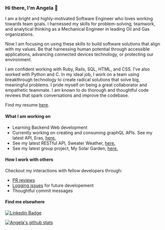 ### Hi there, I'm Angela 👋

I am a bright and highly-motivated Software Engineer who loves working towards team goals. I harnessed my skills for problem-solving, teamwork, and analytical thinking as a Mechanical Engineer in leading Oil and Gas organizations. 

Now I am focusing on using these skills to build software solutions that align with my values. Be that harnessing human potential through accessible applications, advancing connected devices technology, or protecting our environment.

I am confident working with Ruby, Rails, SQL, HTML, and CSS. I’ve also worked with Python and C. In my ideal job, I work on a team using breakthrough technology to create radical solutions that solve big, meaningful problems. I pride myself on being a great collaborator and empathetic teammate. I am known to do thorough and thoughtful code reviews that spark conversations and improve the codebase. 

Find my resume [here](https://github.com/AngelaGuardia/angelaguardia/blob/main/AngelaGuardiaResume.pdf).

#### What I am working on

- Learning Backend Web development
- Currently working on creating and consuming graphQL APIs. See my latest API, Eras, [here.](https://github.com/Turing-Eras/api)
- See my latest RESTful API, Sweater Weather, [here.](https://github.com/AngelaGuardia/sweater_weather)
- See my latest group project, My Solar Garden, [here.](https://github.com/My-Solar-Garden)

#### How I work with others

Checkout my interactions with fellow developers through: 
- [PR reviews](https://github.com/Arique1104/monster_shop_2005/pulls?q=is%3Apr+is%3Aclosed)
- [Logging issues](https://github.com/ckccameron/viewing_party/issues) for future developement
- Thoughtful commit messages

#### Find me elsewhere

[![Linkedin Badge](https://img.shields.io/badge/-LinkedIn-blue?style=flat-square&logo=Linkedin&logoColor=white&link=https://www.linkedin.com/in/harshkumarkhatri/)](https://www.linkedin.com/in/angela-guardia/) 

[![Angela's github stats](https://github-readme-stats.vercel.app/api?username=angelaguardia&hide=stars)](https://github.com/angelaguardia/github-readme-stats)

